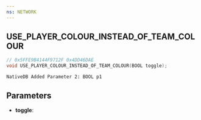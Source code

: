 ```yaml
---
ns: NETWORK
---
```

## USE_PLAYER_COLOUR_INSTEAD_OF_TEAM_COLOUR

```c
// 0x5FFE9B4144F9712F 0x4DD46DAE
void USE_PLAYER_COLOUR_INSTEAD_OF_TEAM_COLOUR(BOOL toggle);
```

```
NativeDB Added Parameter 2: BOOL p1
```

## Parameters
* **toggle**: 

